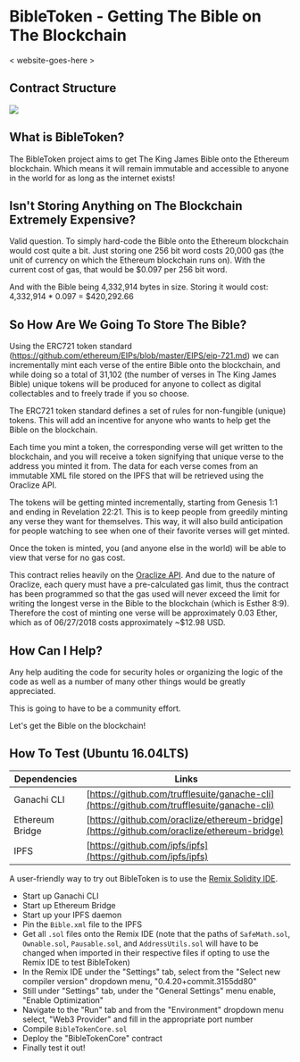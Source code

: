 BibleToken - Getting The Bible on The Blockchain
================================================

< website-goes-here >

Contract Structure
---------------
<img src="https://imgur.com/1cfDk67.png">

What is BibleToken?
-------------------
The BibleToken project aims to get The King James Bible onto the Ethereum blockchain.
Which means it will remain immutable and accessible to anyone in the world for as long as the internet exists!

Isn't Storing Anything on The Blockchain Extremely Expensive?
-------------------------------------------------------------
Valid question.
To simply hard-code the Bible onto the Ethereum blockchain would cost quite a bit.
Just storing one 256 bit word costs 20,000 gas (the unit of currency on which the Ethereum blockchain runs on).
With the current cost of gas, that would be $0.097 per 256 bit word.

And with the Bible being 4,332,914 bytes in size.
Storing it would cost: 4,332,914 * 0.097 = $420,292.66

So How Are We Going To Store The Bible?
---------------------------------------
Using the ERC721 token standard (https://github.com/ethereum/EIPs/blob/master/EIPS/eip-721.md) we can incrementally mint each verse of the entire Bible onto the blockchain, and while doing so a total of 31,102 (the number of verses in The
King James Bible) unique tokens will be produced for anyone to collect as digital collectables and to freely trade if you so choose.

The ERC721 token standard defines a set of rules for non-fungible (unique) tokens.
This will add an incentive for anyone who wants to help get the Bible on the blockchain.

Each time you mint a token, the corresponding verse will get written to the blockchain,
and you will receive a token signifying that unique verse to the address you minted it from.
The data for each verse comes from an immutable XML file stored on the IPFS that will be retrieved using the Oraclize API.

The tokens will be getting minted incrementally, starting from Genesis 1:1 and ending in Revelation 22:21.
This is to keep people from greedily minting any verse they want for themselves.
This way, it will also build anticipation for people watching to see when one of their favorite verses will get minted.

Once the token is minted, you (and anyone else in the world) will be able to view that verse for no gas cost.

This contract relies heavily on the [Oraclize API](http://www.oraclize.it/). And due to the nature of Oraclize, each query must have a pre-calculated gas limit, thus the contract has been programmed so that the gas used will never exceed the limit for writing the longest verse in the Bible to the blockchain (which is Esther 8:9). Therefore the cost of minting one verse will be approximately 0.03 Ether, which as of 06/27/2018 costs approximately ~$12.98 USD.

How Can I Help?
---------------
Any help auditing the code for security holes or organizing the logic of the code as well as a number of many other things would be greatly appreciated.

This is going to have to be a community effort.

Let's get the Bible on the blockchain!

How To Test (Ubuntu 16.04LTS)
---------------
Dependencies     | Links
---------------- | --------------------
Ganachi CLI      | [https://github.com/trufflesuite/ganache-cli](https://github.com/trufflesuite/ganache-cli)
Ethereum Bridge  | [https://github.com/oraclize/ethereum-bridge](https://github.com/oraclize/ethereum-bridge)
IPFS             | [https://github.com/ipfs/ipfs](https://github.com/ipfs/ipfs)

A user-friendly way to try out BibleToken is to use the [Remix Solidity IDE](https://remix.ethereum.org/).
- Start up Ganachi CLI
- Start up Ethereum Bridge
- Start up your IPFS daemon
- Pin the `Bible.xml` file to the IPFS
- Get all `.sol` files onto the Remix IDE (note that the paths of `SafeMath.sol`, `Ownable.sol`, `Pausable.sol`, and `AddressUtils.sol` will have to be changed when imported in their respective files if opting to use the Remix IDE to test BibleToken)
- In the Remix IDE under the "Settings" tab, select from the "Select new compiler version" dropdown menu, "0.4.20+commit.3155dd80"
- Still under "Settings" tab, under the "General Settings" menu enable, "Enable Optimization"
- Navigate to the "Run" tab and from the "Environment" dropdown menu select, "Web3 Provider" and fill in the appropriate port number
- Compile `BibleTokenCore.sol`
- Deploy the "BibleTokenCore" contract
- Finally test it out!
